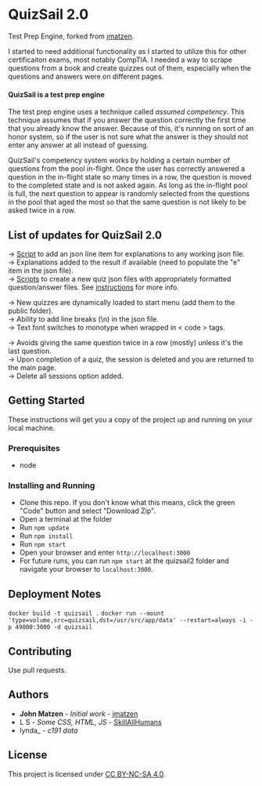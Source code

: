 # QuizSail 2.0
Test Prep Engine, forked from [jmatzen](https://github.com/jmatzen/quizsail). 

I started to need additional functionality as I started to utilize this for other certificaiton exams, most notably CompTIA. I needed a way to scrape questions from a book and create quizzes out of them, especially when the questions and answers were on different pages. 

#### QuizSail is a test prep engine
The test prep engine uses a technique called *assumed competency*.  This technique assumes that if you answer the question correctly the first time that you already know the answer. Because of this, it's running on sort of an honor system, so if the user is not sure what the answer is they should not enter any answer at all instead of guessing.

QuizSail's competency system works by holding a certain number of questions from the pool in-flight.  Once the user has correctly answered a question in the in-flight state so many times in a row, the question is moved to the completed state and is not asked again.  As long as the in-flight pool is full, the next question to appear is randomly selected from the questions in the pool that aged the most so that the same question is not likely to be asked twice in a row.

## List of updates for QuizSail 2.0
→ [Script](scripts/explanation_adder/) to add an json line item for explanations to any working json file.  
→ Explanations added to the result if available (need to populate the "e" item in the json file).  
→ [Scripts](scripts/quiz_generators) to create a new quiz json files with appropriately formatted question/answer files. See [instructions](scripts/README.md) for more info.  

→ New quizzes are dynamically loaded to start menu (add them to the public folder).  
→ Ability to add line breaks (\n) in the json file.  
→ Text font switches to monotype when wrapped in < code > tags.  

→ Avoids giving the same question twice in a row (mostly) unless it's the last question.  
→ Upon completion of a quiz, the session is deleted and you are returned to the main page.  
→ Delete all sessions option added.  

## Getting Started
These instructions will get you a copy of the project up and running on your local machine.

### Prerequisites
* node

### Installing and Running
* Clone this repo. If you don't know what this means, click the green "Code" button and select "Download Zip".
* Open a terminal at the folder
* Run `npm update`
* Run `npm install`
* Run `npm start`
* Open your browser and enter `http://localhost:3000`
* For future runs, you can run `npm start` at the quizsail2 folder and navigate your browser to `localhost:3000`. 

## Deployment Notes
`docker build -t quizsail .`
`docker run --mount 'type=volume,src=quizsail,dst=/usr/src/app/data' --restart=always -i -p 49000:3000 -d quizsail`

## Contributing
Use pull requests.

## Authors
* **John Matzen** - *Initial work* - [jmatzen](https://github.com/jmatzen)
* L S - *Some CSS, HTML, JS* - [SkillAllHumans](https://github.com/SkillAllHumans)
* lynda_ - *c191 data*

## License
This project is licensed under [CC BY-NC-SA 4.0](https://creativecommons.org/licenses/by-nc-sa/4.0/).
